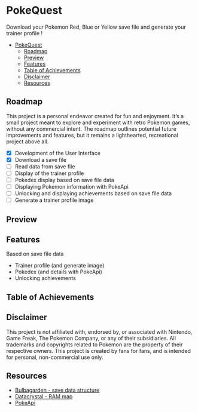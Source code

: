 # PokeQuest

Download your Pokemon Red, Blue or Yellow save file and generate your trainer profile !

- [PokeQuest](#pokequest)
  - [Roadmap](#roadmap)
  - [Preview](#preview)
  - [Features](#features)
  - [Table of Achievements](#table-of-achievements)
  - [Disclaimer](#disclaimer)
  - [Resources](#resources)

## Roadmap

This project is a personal endeavor created for fun and enjoyment. It’s a small project meant to explore and experiment with retro Pokemon games, without any commercial intent. The roadmap outlines potential future improvements and features, but it remains a lighthearted, recreational project above all.

- [x] Development of the User Interface
- [x] Download a save file
- [ ] Read data from save file
- [ ] Display of the trainer profile
- [ ] Pokedex display based on save file data
- [ ] Displaying Pokemon information with PokeApi
- [ ] Unlocking and displaying achievements based on save file data
- [ ] Generate a trainer profile image

## Preview

## Features

Based on save file data

- Trainer profile (and generate image)
- Pokedex (and details with PokeApi)
- Unlocking achievements

## Table of Achievements

## Disclaimer

This project is not affiliated with, endorsed by, or associated with Nintendo, Game Freak, The Pokemon Company, or any of their subsidiaries. All trademarks and copyrights related to Pokemon are the property of their respective owners. This project is created by fans for fans, and is intended for personal, non-commercial use only.

## Resources

- [Bulbagarden - save data structure](https://bulbapedia.bulbagarden.net/wiki/Save_data_structure_(Generation_I))
- [Datacrystal - RAM map](https://datacrystal.tcrf.net/wiki/Pok%C3%A9mon_Red_and_Blue/RAM_map)
- [PokeApi](https://pokeapi.co/docs/v2)